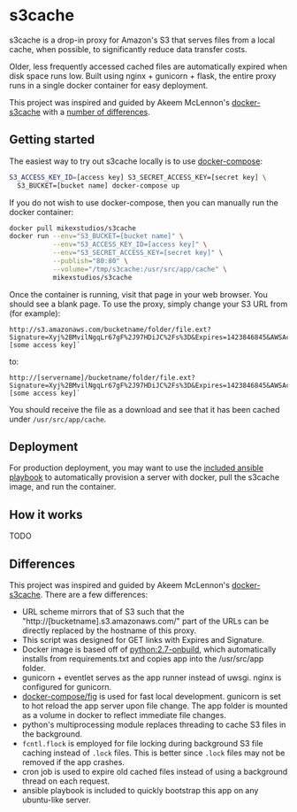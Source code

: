 # s3cache

s3cache is a drop-in proxy for Amazon's S3 that serves files from a local cache, 
when possible, to significantly reduce data transfer costs.

Older, less frequently accessed cached files are automatically expired when
disk space runs low. Built using nginx + gunicorn + flask, the entire proxy
runs in a single docker container for easy deployment. 

This project was inspired and guided by Akeem McLennon's
[docker-s3cache](https://github.com/AkeemMcLennon/docker-s3cache) with a [number
of differences](#differences).

## Getting started

The easiest way to try out s3cache locally is to use
[docker-compose](https://github.com/docker/compose): 

```bash
S3_ACCESS_KEY_ID=[access key] S3_SECRET_ACCESS_KEY=[secret key] \
  S3_BUCKET=[bucket name] docker-compose up
```

If you do not wish to use docker-compose, then you can manually run the
docker container:

```bash
docker pull mikexstudios/s3cache
docker run --env="S3_BUCKET=[bucket name]" \
           --env="S3_ACCESS_KEY_ID=[access key]" \
           --env="S3_SECRET_ACCESS_KEY=[secret key]" \
           --publish="80:80" \
           --volume="/tmp/s3cache:/usr/src/app/cache" \
           mikexstudios/s3cache
```

Once the container is running, visit that page in your web browser. You should
see a blank page. To use the proxy, simply change your S3 URL from (for example):

```
http://s3.amazonaws.com/bucketname/folder/file.ext?Signature=Xyj%2BMvilNgqLr67gF%2J97HDiJC%2Fs%3D&Expires=1423846845&AWSAccessKeyId=[some access key]`
```

to:

```
http://[servername]/bucketname/folder/file.ext?Signature=Xyj%2BMvilNgqLr67gF%2J97HDiJC%2Fs%3D&Expires=1423846845&AWSAccessKeyId=[some access key]`
```

You should receive the file as a download and see that it has been cached under
`/usr/src/app/cache`.


## Deployment

For production deployment, you may want to use the [included ansible
playbook](https://github.com/mikexstudios/s3cache/tree/master/ansible)
to automatically provision a server with docker, pull the s3cache image, and
run the container.


## How it works

TODO


## Differences

This project was inspired and guided by Akeem McLennon's
[docker-s3cache](https://github.com/AkeemMcLennon/docker-s3cache). There are a 
few differences:

- URL scheme mirrors that of S3 such that the
  "http://[bucketname].s3.amazonaws.com/" part of the URLs can be directly
  replaced by the hostname of this proxy.
- This script was designed for GET links with Expires and Signature.
- Docker image is based off of
  [python:2.7-onbuild](https://registry.hub.docker.com/_/python/), which
  automatically installs from requirements.txt and copies app into the
  /usr/src/app folder.
- gunicorn + eventlet serves as the app runner instead of uwsgi. nginx is
  configured for gunicorn.
- [docker-compose/fig](https://github.com/docker/fig) is used for fast local
  development. gunicorn is set to hot reload the app server upon file change.
  The app folder is mounted as a volume in docker to reflect immediate file
  changes.
- python's multiprocessing module replaces threading to cache S3 files in the
  background.
- `fcntl.flock` is employed for file locking during background S3 file caching
  instead of `.lock` files. This is better since `.lock` files may not be 
  removed if the app crashes.
- cron job is used to expire old cached files instead of using a background 
  thread on each request.
- ansible playbook is included to quickly bootstrap this app on any ubuntu-like
  server.

